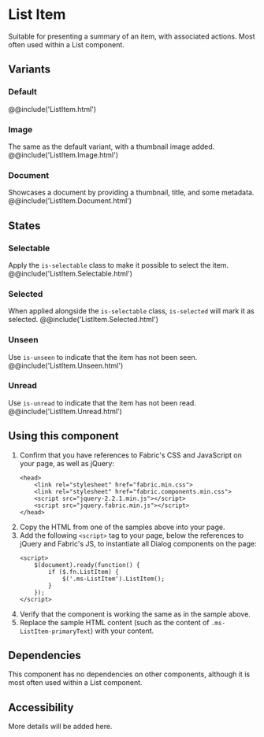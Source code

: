 # List Item
Suitable for presenting a summary of an item, with associated actions. Most often used within a List component.

## Variants

### Default
@@include('ListItem.html')

### Image
The same as the default variant, with a thumbnail image added.
@@include('ListItem.Image.html')

### Document
Showcases a document by providing a thumbnail, title, and some metadata.
@@include('ListItem.Document.html')

## States

### Selectable
Apply the `is-selectable` class to make it possible to select the item.
@@include('ListItem.Selectable.html')

### Selected
When applied alongside the `is-selectable` class, `is-selected` will mark it as selected.
@@include('ListItem.Selected.html')

### Unseen
Use `is-unseen` to indicate that the item has not been seen.
@@include('ListItem.Unseen.html')

### Unread
Use `is-unread` to indicate that the item has not been read.
@@include('ListItem.Unread.html')

## Using this component
1. Confirm that you have references to Fabric's CSS and JavaScript on your page, as well as jQuery:
    ```
    <head>
        <link rel="stylesheet" href="fabric.min.css">
        <link rel="stylesheet" href="fabric.components.min.css">
        <script src="jquery-2.2.1.min.js"></script>
        <script src="jquery.fabric.min.js"></script>
    </head>
    ```
2. Copy the HTML from one of the samples above into your page.
3. Add the following `<script>` tag to your page, below the references to jQuery and Fabric's JS, to instantiate all Dialog components on the page:
    ```
    <script>
        $(document).ready(function() {
            if ($.fn.ListItem) {
                $('.ms-ListItem').ListItem();
            }
        });
    </script>
    ```
4. Verify that the component is working the same as in the sample above.
5. Replace the sample HTML content (such as the content of `.ms-ListItem-primaryText`) with your content.

## Dependencies
This component has no dependencies on other components, although it is most often used within a List component.

## Accessibility
More details will be added here.
